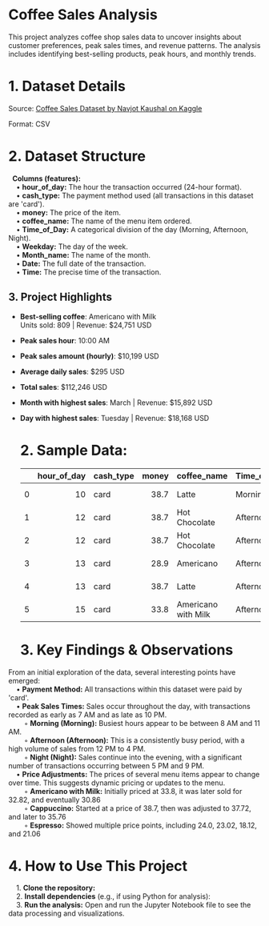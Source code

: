 # Coffee Sales Analysis
This project analyzes coffee shop sales data to uncover insights about customer preferences, peak sales times, and revenue patterns. The analysis includes identifying best-selling products, peak hours, and monthly trends.

# 1. Dataset Details

Source: [Coffee Sales Dataset by Navjot Kaushal on Kaggle](https://www.kaggle.com/datasets/navjotkaushal/coffee-sales-dataset)  

Format: CSV

# 2. Dataset Structure

&nbsp;&nbsp;**Columns (features):**  
  &nbsp;&nbsp;&nbsp;&nbsp;• **hour_of_day:** The hour the transaction occurred (24-hour format).    
  &nbsp;&nbsp;&nbsp;&nbsp;• **cash_type:** The payment method used (all transactions in this dataset are 'card').    
  &nbsp;&nbsp;&nbsp;&nbsp;• **money:** The price of the item.    
  &nbsp;&nbsp;&nbsp;&nbsp;• **coffee_name:** The name of the menu item ordered.    
  &nbsp;&nbsp;&nbsp;&nbsp;• **Time_of_Day:** A categorical division of the day (Morning, Afternoon, Night).    
  &nbsp;&nbsp;&nbsp;&nbsp;• **Weekday:** The day of the week.    
  &nbsp;&nbsp;&nbsp;&nbsp;• **Month_name:** The name of the month.    
  &nbsp;&nbsp;&nbsp;&nbsp;• **Date:** The full date of the transaction.    
  &nbsp;&nbsp;&nbsp;&nbsp;• **Time:** The precise time of the transaction.    

 ## 3. Project Highlights  

- **Best-selling coffee**: Americano with Milk  
  Units sold: 809 | Revenue: $24,751 USD  
- **Peak sales hour**: 10:00 AM  
- **Peak sales amount (hourly)**: $10,199 USD  
- **Average daily sales**: $295 USD  
- **Total sales**: $112,246 USD  
- **Month with highest sales**: March | Revenue: $15,892 USD  
- **Day with highest sales**: Tuesday | Revenue: $18,168 USD  


  # 2. Sample Data:
  
    |      |   hour_of_day | cash_type   |   money | coffee_name         | Time_of_Day   | Weekday   | Month_name   |   Weekdaysort |   Monthsort | Date       | Time            |
    |-----:|--------------:|:------------|--------:|:--------------------|:--------------|:----------|:-------------|--------------:|------------:|:-----------|:----------------|
    |    0 |            10 | card        |   38.7  | Latte               | Morning       | Fri       | Mar          |             5 |           3 | 2024-03-01 | 10:15:50.520000 |
    |    1 |            12 | card        |   38.7  | Hot Chocolate       | Afternoon     | Fri       | Mar          |             5 |           3 | 2024-03-01 | 12:19:22.539000 |
    |    2 |            12 | card        |   38.7  | Hot Chocolate       | Afternoon     | Fri       | Mar          |             5 |           3 | 2024-03-01 | 12:20:18.089000 |
    |    3 |            13 | card        |   28.9  | Americano           | Afternoon     | Fri       | Mar          |             5 |           3 | 2024-03-01 | 13:46:33.006000 |
    |    4 |            13 | card        |   38.7  | Latte               | Afternoon     | Fri       | Mar          |             5 |           3 | 2024-03-01 | 13:48:14.626000 |
    |    5 |            15 | card        |   33.8  | Americano with Milk | Afternoon     | Fri       | Mar          |             5 |           3 | 2024-03-01 | 15:39:47.726000 |

  # 3. Key Findings & Observations
From an initial exploration of the data, several interesting points have emerged:  
&nbsp;&nbsp;&nbsp;&nbsp;• **Payment Method:** All transactions within this dataset were paid by 'card'.  
&nbsp;&nbsp;&nbsp;&nbsp;• **Peak Sales Times:** Sales occur throughout the day, with transactions recorded as early as 7 AM and as late as 10 PM.  
&nbsp;&nbsp;&nbsp;&nbsp;&nbsp;&nbsp;&nbsp;&nbsp;◦ **Morning (Morning):** Busiest hours appear to be between 8 AM and 11 AM.  
&nbsp;&nbsp;&nbsp;&nbsp;&nbsp;&nbsp;&nbsp;&nbsp;◦ **Afternoon (Afternoon):** This is a consistently busy period, with a high volume of sales from 12 PM to 4 PM.  
&nbsp;&nbsp;&nbsp;&nbsp;&nbsp;&nbsp;&nbsp;&nbsp;◦ **Night (Night):** Sales continue into the evening, with a significant number of transactions occurring between 5 PM and 9 PM.  
&nbsp;&nbsp;&nbsp;&nbsp;• **Price Adjustments:** The prices of several menu items appear to change over time. This suggests dynamic pricing or updates to the menu.  
&nbsp;&nbsp;&nbsp;&nbsp;&nbsp;&nbsp;&nbsp;&nbsp;◦ **Americano with Milk:** Initially priced at 33.8, it was later sold for 32.82, and eventually 30.86  
&nbsp;&nbsp;&nbsp;&nbsp;&nbsp;&nbsp;&nbsp;&nbsp;◦ **Cappuccino:** Started at a price of 38.7, then was adjusted to 37.72, and later to 35.76  
&nbsp;&nbsp;&nbsp;&nbsp;&nbsp;&nbsp;&nbsp;&nbsp;◦ **Espresso:** Showed multiple price points, including 24.0, 23.02, 18.12, and 21.06  
  # 4. How to Use This Project
  &nbsp;&nbsp;&nbsp;&nbsp;1. **Clone the repository:**  
  &nbsp;&nbsp;&nbsp;&nbsp;2. **Install dependencies** (e.g., if using Python for analysis):  
  &nbsp;&nbsp;&nbsp;&nbsp;3. **Run the analysis:** Open and run the Jupyter Notebook file to see the data processing and visualizations.  
